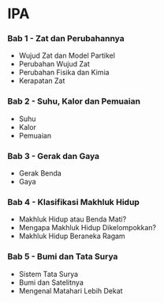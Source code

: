 # IPA

### Bab 1 - Zat dan Perubahannya  
- Wujud Zat dan Model Partikel  
- Perubahan Wujud Zat  
- Perubahan Fisika dan Kimia  
- Kerapatan Zat  

### Bab 2 - Suhu, Kalor dan Pemuaian  
- Suhu  
- Kalor  
- Pemuaian  

### Bab 3 - Gerak dan Gaya  
- Gerak Benda  
- Gaya  

### Bab 4 - Klasifikasi Makhluk Hidup  
- Makhluk Hidup atau Benda Mati?  
- Mengapa Makhluk Hidup Dikelompokkan?  
- Makhluk Hidup Beraneka Ragam  

### Bab 5 - Bumi dan Tata Surya  
- Sistem Tata Surya  
- Bumi dan Satelitnya  
- Mengenal Matahari Lebih Dekat  
